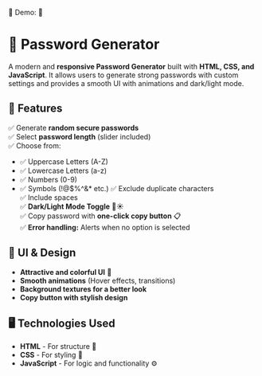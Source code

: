 🔹 Demo: 🔗 

# 🔐 Password Generator

A modern and **responsive Password Generator** built with **HTML, CSS, and JavaScript**. It allows users to generate strong passwords with custom settings and provides a smooth UI with animations and dark/light mode.

## 🚀 Features

✅ Generate **random secure passwords**  
✅ Select **password length** (slider included)  
✅ Choose from:
   - ✅ Uppercase Letters (A-Z)
   - ✅ Lowercase Letters (a-z)
   - ✅ Numbers (0-9)
   - ✅ Symbols (!@$%^&* etc.)
✅ Exclude duplicate characters  
✅ Include spaces  
✅ **Dark/Light Mode Toggle** 🌙☀️  
✅ Copy password with **one-click copy button** 📋  
✅ **Error handling:** Alerts when no option is selected  

## 🎨 UI & Design

- **Attractive and colorful UI** 🎨  
- **Smooth animations** (Hover effects, transitions)  
- **Background textures for a better look**  
- **Copy button with stylish design**  

## 🖥️ Technologies Used

- **HTML** - For structure 📄  
- **CSS** - For styling 🎨  
- **JavaScript** - For logic and functionality ⚙️  
